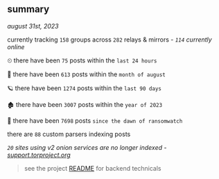 
## summary
_august 31st, 2023_

currently tracking `158` groups across `282` relays & mirrors - _`114` currently online_

⏲ there have been `75` posts within the `last 24 hours`

🦈 there have been `613` posts within the `month of august`

🪐 there have been `1274` posts within the `last 90 days`

🏚 there have been `3007` posts within the `year of 2023`

🦕 there have been `7698` posts `since the dawn of ransomwatch`

there are `88` custom parsers indexing posts

_`20` sites using v2 onion services are no longer indexed - [support.torproject.org](https://support.torproject.org/onionservices/v2-deprecation/)_

> see the project [README](https://github.com/joshhighet/ransomwatch#ransomwatch--) for backend technicals

